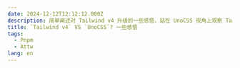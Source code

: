 ```yaml
---
date: 2024-12-12T12:12:12.000Z
description: 简单阐述对 Tailwind v4 升级的一些感悟，站在 UnoCSS 视角上观察 Tailwind v4 的变化。
title: `Tailwind v4` VS `UnoCSS`? 一些感悟
tags:
  - Pnpm
  - Attw
lang: en
---
```


